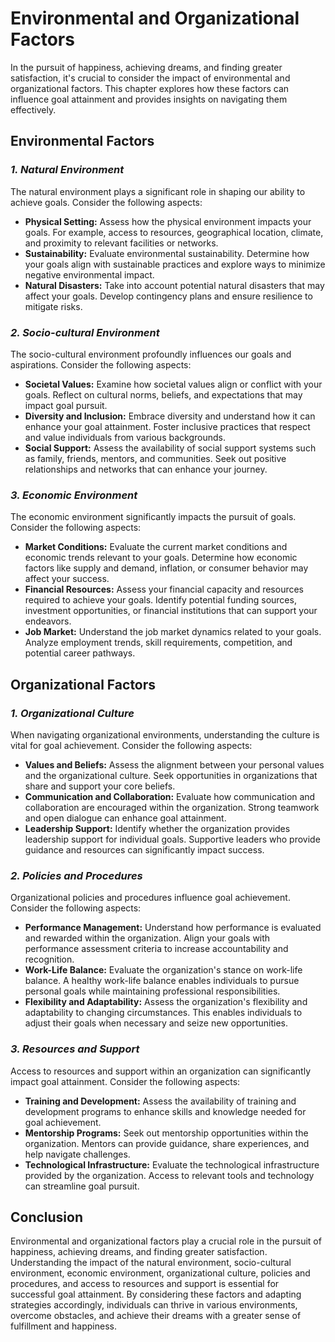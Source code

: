 Environmental and Organizational Factors
=================================================

In the pursuit of happiness, achieving dreams, and finding greater satisfaction, it's crucial to consider the impact of environmental and organizational factors. This chapter explores how these factors can influence goal attainment and provides insights on navigating them effectively.

**Environmental Factors**
-------------------------

### *1. Natural Environment*

The natural environment plays a significant role in shaping our ability to achieve goals. Consider the following aspects:

* **Physical Setting:** Assess how the physical environment impacts your goals. For example, access to resources, geographical location, climate, and proximity to relevant facilities or networks.
* **Sustainability:** Evaluate environmental sustainability. Determine how your goals align with sustainable practices and explore ways to minimize negative environmental impact.
* **Natural Disasters:** Take into account potential natural disasters that may affect your goals. Develop contingency plans and ensure resilience to mitigate risks.

### *2. Socio-cultural Environment*

The socio-cultural environment profoundly influences our goals and aspirations. Consider the following aspects:

* **Societal Values:** Examine how societal values align or conflict with your goals. Reflect on cultural norms, beliefs, and expectations that may impact goal pursuit.
* **Diversity and Inclusion:** Embrace diversity and understand how it can enhance your goal attainment. Foster inclusive practices that respect and value individuals from various backgrounds.
* **Social Support:** Assess the availability of social support systems such as family, friends, mentors, and communities. Seek out positive relationships and networks that can enhance your journey.

### *3. Economic Environment*

The economic environment significantly impacts the pursuit of goals. Consider the following aspects:

* **Market Conditions:** Evaluate the current market conditions and economic trends relevant to your goals. Determine how economic factors like supply and demand, inflation, or consumer behavior may affect your success.
* **Financial Resources:** Assess your financial capacity and resources required to achieve your goals. Identify potential funding sources, investment opportunities, or financial institutions that can support your endeavors.
* **Job Market:** Understand the job market dynamics related to your goals. Analyze employment trends, skill requirements, competition, and potential career pathways.

**Organizational Factors**
--------------------------

### *1. Organizational Culture*

When navigating organizational environments, understanding the culture is vital for goal achievement. Consider the following aspects:

* **Values and Beliefs:** Assess the alignment between your personal values and the organizational culture. Seek opportunities in organizations that share and support your core beliefs.
* **Communication and Collaboration:** Evaluate how communication and collaboration are encouraged within the organization. Strong teamwork and open dialogue can enhance goal attainment.
* **Leadership Support:** Identify whether the organization provides leadership support for individual goals. Supportive leaders who provide guidance and resources can significantly impact success.

### *2. Policies and Procedures*

Organizational policies and procedures influence goal achievement. Consider the following aspects:

* **Performance Management:** Understand how performance is evaluated and rewarded within the organization. Align your goals with performance assessment criteria to increase accountability and recognition.
* **Work-Life Balance:** Evaluate the organization's stance on work-life balance. A healthy work-life balance enables individuals to pursue personal goals while maintaining professional responsibilities.
* **Flexibility and Adaptability:** Assess the organization's flexibility and adaptability to changing circumstances. This enables individuals to adjust their goals when necessary and seize new opportunities.

### *3. Resources and Support*

Access to resources and support within an organization can significantly impact goal attainment. Consider the following aspects:

* **Training and Development:** Assess the availability of training and development programs to enhance skills and knowledge needed for goal achievement.
* **Mentorship Programs:** Seek out mentorship opportunities within the organization. Mentors can provide guidance, share experiences, and help navigate challenges.
* **Technological Infrastructure:** Evaluate the technological infrastructure provided by the organization. Access to relevant tools and technology can streamline goal pursuit.

**Conclusion**
--------------

Environmental and organizational factors play a crucial role in the pursuit of happiness, achieving dreams, and finding greater satisfaction. Understanding the impact of the natural environment, socio-cultural environment, economic environment, organizational culture, policies and procedures, and access to resources and support is essential for successful goal attainment. By considering these factors and adapting strategies accordingly, individuals can thrive in various environments, overcome obstacles, and achieve their dreams with a greater sense of fulfillment and happiness.
